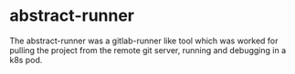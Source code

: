 # abstract-runner
 The abstract-runner was a gitlab-runner like tool which was worked for pulling the project from the remote git server, running and debugging in a k8s pod.
